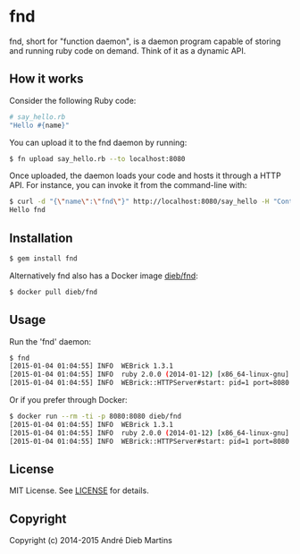 # fnd

fnd, short for "function daemon", is a daemon program capable of storing
and running ruby code on demand. Think of it as a dynamic API.

## How it works

Consider the following Ruby code:

```ruby
# say_hello.rb
"Hello #{name}"
```

You can upload it to the fnd daemon by running:

```bash
$ fn upload say_hello.rb --to localhost:8080
```

Once uploaded, the daemon loads your code and hosts it through a HTTP API.
For instance, you can invoke it from the command-line with:

```bash
$ curl -d "{\"name\":\"fnd\"}" http://localhost:8080/say_hello -H "Content-type: application/json"
Hello fnd
```

## Installation

```bash
$ gem install fnd
```

Alternatively fnd also has a Docker image [dieb/fnd](https://registry.hub.docker.com/u/dieb/fnd/):

```bash
$ docker pull dieb/fnd
```

## Usage

Run the 'fnd' daemon:

```bash
$ fnd
[2015-01-04 01:04:55] INFO  WEBrick 1.3.1
[2015-01-04 01:04:55] INFO  ruby 2.0.0 (2014-01-12) [x86_64-linux-gnu]
[2015-01-04 01:04:55] INFO  WEBrick::HTTPServer#start: pid=1 port=8080
```

Or if you prefer through Docker:

```bash
$ docker run --rm -ti -p 8080:8080 dieb/fnd
[2015-01-04 01:04:55] INFO  WEBrick 1.3.1
[2015-01-04 01:04:55] INFO  ruby 2.0.0 (2014-01-12) [x86_64-linux-gnu]
[2015-01-04 01:04:55] INFO  WEBrick::HTTPServer#start: pid=1 port=8080
```

## License

MIT License. See [LICENSE](https://github.com/dieb/fnd/blob/master/LICENSE) for details.

## Copyright

Copyright (c) 2014-2015 André Dieb Martins

